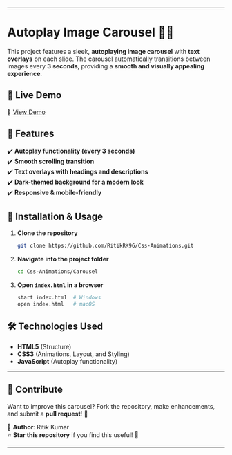  ---

# **Autoplay Image Carousel 🎠✨**

This project features a sleek, **autoplaying image carousel** with **text overlays** on each slide. The carousel automatically transitions between images every **3 seconds**, providing a **smooth and visually appealing experience**.  

## 🚀 Live Demo  

🔗 [View Demo](https://ritikrk96.github.io/Css-Animations/Carousel/)  

## 📌 Features  

✔️ **Autoplay functionality (every 3 seconds)**  
✔️ **Smooth scrolling transition**  
✔️ **Text overlays with headings and descriptions**  
✔️ **Dark-themed background for a modern look**  
✔️ **Responsive & mobile-friendly**  

## 📂 Installation & Usage  

1. **Clone the repository**  
   ```sh
   git clone https://github.com/RitikRK96/Css-Animations.git
   ```  
2. **Navigate into the project folder**  
   ```sh
   cd Css-Animations/Carousel
   ```  
3. **Open `index.html` in a browser**  
   ```sh
   start index.html  # Windows  
   open index.html   # macOS  
   ```  

## 🛠️ Technologies Used  

- **HTML5** (Structure)  
- **CSS3** (Animations, Layout, and Styling)  
- **JavaScript** (Autoplay functionality)  

---

## 🤝 Contribute  

Want to improve this carousel? Fork the repository, make enhancements, and submit a **pull request**! 🎉  

📌 **Author**: Ritik Kumar  
⭐ **Star this repository** if you find this useful! 🚀  

---
